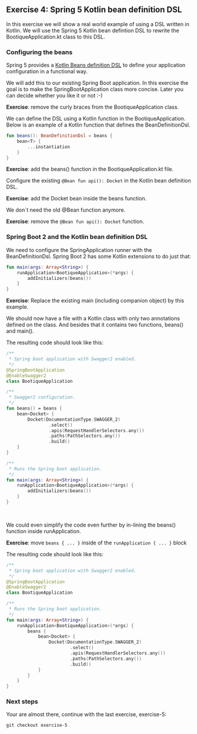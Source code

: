 ## Exercise 4: Spring 5 Kotlin bean definition DSL

In this exercise we will show a real world example of using a DSL written in Kotlin. We will use the Spring 5 Kotlin bean defintion DSL to rewrite the BootiqueApplication.kt class to this DSL.

### Configuring the beans

Spring 5 provides a [Kotlin Beans definition DSL](https://docs.spring.io/spring/docs/current/spring-framework-reference/languages.html#kotlin-bean-definition-dsl) to define your application configuration in a functional way.

We will add this to our existing Spring Boot application. In this exercise the goal is to make the SpringBootApplication class more concise. Later you can decide whether you like it or not :-)

**Exercise**: remove the curly braces from the BootiqueApplication class.

We can define the DSL using a Kotlin function in the BootiqueApplication. Below is an example of a Kotlin function that defines the BeanDefinitionDsl.
                                                                          
```kotlin
fun beans(): BeanDefinitionDsl = beans {
    bean<T> { 
        ...instantiation
    }
}
```

**Exercise**: add the beans() function in the BootiqueApplication.kt file.

Configure the existing `@Bean fun api(): Docket` in the Kotlin bean definition DSL.

**Exercise**: add the Docket bean inside the beans function.

We don`t need the old @Bean function anymore.

**Exercise**: remove the `@Bean fun api(): Docket` function.

### Spring Boot 2 and the Kotlin bean definition DSL

We need to configure the SpringApplication runner with the BeanDefinitionDsl. Spring Boot 2 has some Kotlin extensions to do just that:

```kotlin
fun main(args: Array<String>) {
    runApplication<BootiqueApplication>(*args) {
        addInitializers(beans())
    }
}
```

**Exercise**: Replace the existing main (including companion object) by this example.

We should now have a file with a Kotlin class with only two annotations defined on the class. And besides that it contains two functions, beans() and main().

<section>
<summary>The resulting code should look like this:</summary>

```kotlin
/**
 * Spring boot application with Swagger2 enabled.
 */
@SpringBootApplication
@EnableSwagger2
class BootiqueApplication

/**
 * Swagger2 configuration.
 */
fun beans() = beans {
    bean<Docket> {
        Docket(DocumentationType.SWAGGER_2)
                .select()
                .apis(RequestHandlerSelectors.any())
                .paths(PathSelectors.any())
                .build()
    }
}

/**
 * Runs the Spring boot application.
 */
fun main(args: Array<String>) {
    runApplication<BootiqueApplication>(*args) {
        addInitializers(beans())
    }
}
```
</section>
<br>

We could even simplify the code even further by in-lining the beans() function inside runApplication.

**Exercise**: move  `beans { ... }` inside of the `runApplication { ... }` block

<section>
<summary>The resulting code should look like this:</summary>

```kotlin
/**
 * Spring boot application with Swagger2 enabled.
 */
@SpringBootApplication
@EnableSwagger2
class BootiqueApplication

/**
 * Runs the Spring boot application.
 */
fun main(args: Array<String>) {
    runApplication<BootiqueApplication>(*args) {
        beans {
            bean<Docket> {
                Docket(DocumentationType.SWAGGER_2)
                        .select()
                        .apis(RequestHandlerSelectors.any())
                        .paths(PathSelectors.any())
                        .build()
            }
        }
    }
}
```
</section>

### Next steps

Your are almost there, continue with the last exercise, exercise-5:

```
git checkout exercise-5
```